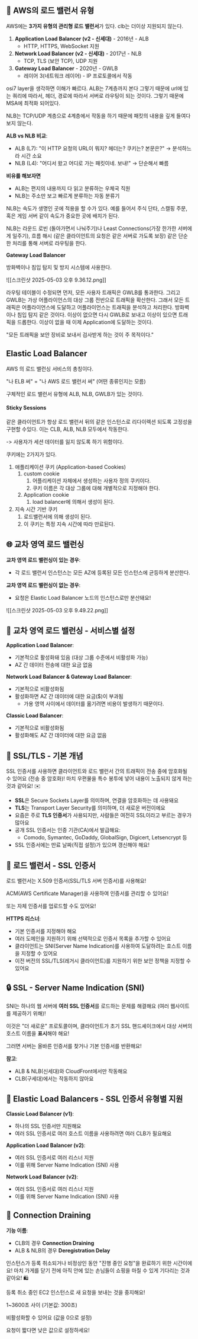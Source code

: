 
## 🌟 AWS의 로드 밸런서 유형

AWS에는 **3가지 유형의 관리형 로드 밸런서**가 있다.
clb는 더이상 지원되지 않는다.

1. **Application Load Balancer (v2 - 신세대)** - 2016년 - ALB
    - HTTP, HTTPS, WebSocket 지원
2. **Network Load Balancer (v2 - 신세대)** - 2017년 - NLB
    - TCP, TLS (보안 TCP), UDP 지원
3. **Gateway Load Balancer** - 2020년 - GWLB
    - 레이어 3(네트워크 레이어) - IP 프로토콜에서 작동


osi7 layer을 생각하면 이해가 빠르다. 
ALB는 7계층까지 본다 그렇기 때문에 
url에 있는 쿼리에 따라서, 헤더, 경로에 따라서 서버로 라우팅이 되는 것이다. 
그렇기 때문에 MSA에 최적화 되어있다.

NLB는 TCP/UDP 계층으로 4계층에서 작동을 하기 때문에 패킷의 내용을 깊게 들여다보지 않는다. 

**ALB vs NLB 비교**:

- ALB (L7): "이 HTTP 요청의 URL이 뭐지? 헤더는? 쿠키는? 본문은?" → 분석하느라 시간 소요
- NLB (L4): "어디서 왔고 어디로 가는 패킷이네. 보내!" → 단순해서 빠름

**비유를 해보자면**

- ALB는 편지의 내용까지 다 읽고 분류하는 우체국 직원
- NLB는 주소만 보고 빠르게 분류하는 자동 분류기

NLB는 속도가 생명인 곳에 적용을 할 수가 있다. 
예를 들어서 주식 단타, 스캘핑 주문, 혹은 게임 서버 같이 속도가 중요한 곳에 배치가 된다. 

NLB는 라운드 로빈 (돌아가면서 나눠주기)나 Least Connections(가장 한가한 서버에게 일주기), 흐름 해시 (같은 클라이언트의 요청은 같은 서버로 가도록 보장) 같은 단순한 처리를 통해 서버로 라우팅을 한다.

**Gateway Load Balancer** 

방화벽이나 침입 탐지 및 방지 시스템에 사용한다.

![[스크린샷 2025-05-03 오후 9.36.12.png]]

라우팅 테이블이 수정되면 먼저, 모든 사용자 트래픽은 GWLB를 통과한다. 그리고 GWLB는 가상 어플라이언스의 대상 그룹 전반으로 트래픽을 확산한다. 그래서 모든 트래픽은 어플라이언스에 도달하고 어플라이언스는 트래픽을 분석하고 처리한다. 방화벽이나 침입 탐지 같은 것이다. 이상이 없으면 다시 GWLB로 보내고 이상이 있으면 트래픽을 드롭한다. 이상이 없을 때 이제 Application에 도달하는 것이다. 

"모든 트래픽을 보안 장비로 보내서 검사받게 하는 것이 주 목적이다."

## Elastic Load Balancer 

AWS 의 로드 밸런싱 서비스의 총칭이다. 

"나 ELB 써" = "나 AWS 로드 밸런서 써" (어떤 종류인지는 모름)

구체적인 로드 밸런서 유형에 ALB, NLB, GWLB가 있는 것이다.


#### Sticky Sessions 
같은 클라이언트가 항상 로드 밸런서 뒤의 같은 인스턴스로 리다이렉션 되도록 고정성을 구현할 수있다. 
이는 CLB, ALB, NLB 모두에서 작동한다.

-> 사용자가 세션 데이터를 잃지 않도록 하기 위함이다.

쿠키에는 2가지가 있다. 
1. 애플리케이션 쿠키 (Application-based Cookies)
	1. custom cookie
		1. 어플리케이션 자체에서 생성하는 사용자 정의 쿠키이다. 
		2. 쿠키 이름은 각 대상 그룹에 대해 개별적으로 지정해야 한다. 
	2. Application cookie
		1. load balancer에 의해서 생성이 된다. 
2. 지속 시간 기반 쿠키 
	1. 로드밸런서에 의해 생성이 된다. 
	2. 이 쿠키는 특정 지속 시간에 따라 만료된다. 

## 🌐 교차 영역 로드 밸런싱

**교차 영역 로드 밸런싱이 있는 경우**:

- 각 로드 밸런서 인스턴스는 모든 AZ에 등록된 모든 인스턴스에 균등하게 분산한다.

**교차 영역 로드 밸런싱이 없는 경우**:

- 요청은 Elastic Load Balancer 노드의 인스턴스로만 분산돼요!

![[스크린샷 2025-05-03 오후 9.49.22.png]]

## 🔄 교차 영역 로드 밸런싱 - 서비스별 설정

**Application Load Balancer**:

- 기본적으로 활성화돼 있음 (대상 그룹 수준에서 비활성화 가능)
- AZ 간 데이터 전송에 대한 요금 없음

**Network Load Balancer & Gateway Load Balancer**:

- 기본적으로 비활성화됨
- 활성화하면 AZ 간 데이터에 대한 요금($)이 부과됨
	- 가용 영역 사이에서 데이터를 옮기려면 비용이 발생하기 때문이다. 

**Classic Load Balancer**:

- 기본적으로 비활성화됨
- 활성화해도 AZ 간 데이터에 대한 요금 없음

## 🔐 SSL/TLS - 기본 개념

SSL 인증서를 사용하면 클라이언트와 로드 밸런서 간의 트래픽이 전송 중에 암호화될 수 있어요 (전송 중 암호화)! 마치 우편물을 특수 봉투에 넣어 내용이 노출되지 않게 하는 것과 같아요! ✉️

- **SSL**은 Secure Sockets Layer를 의미하며, 연결을 암호화하는 데 사용돼요
- **TLS**는 Transport Layer Security를 의미하며, 더 새로운 버전이에요
- 요즘은 주로 **TLS 인증서**가 사용되지만, 사람들은 여전히 SSL이라고 부르는 경우가 많아요
- 공개 SSL 인증서는 인증 기관(CA)에서 발급해요:
    - Comodo, Symantec, GoDaddy, GlobalSign, Digicert, Letsencrypt 등
- SSL 인증서에는 만료 날짜(직접 설정)가 있으며 갱신해야 해요!

## 📜 로드 밸런서 - SSL 인증서

로드 밸런서는 X.509 인증서(SSL/TLS 서버 인증서)를 사용해요!

ACM(AWS Certificate Manager)을 사용하여 인증서를 관리할 수 있어요!

또는 자체 인증서를 업로드할 수도 있어요!

**HTTPS 리스너**:

- 기본 인증서를 지정해야 해요
- 여러 도메인을 지원하기 위해 선택적으로 인증서 목록을 추가할 수 있어요
- 클라이언트는 SNI(Server Name Indication)를 사용하여 도달하려는 호스트 이름을 지정할 수 있어요
- 이전 버전의 SSL/TLS(레거시 클라이언트)를 지원하기 위한 보안 정책을 지정할 수 있어요

## 🔒 SSL - Server Name Indication (SNI)

SNI는 하나의 웹 서버에 **여러 SSL 인증서**를 로드하는 문제를 해결해요 (여러 웹사이트를 제공하기 위해)!

이것은 "더 새로운" 프로토콜이며, 클라이언트가 초기 SSL 핸드셰이크에서 대상 서버의 호스트 이름을 **표시**해야 해요!

그러면 서버는 올바른 인증서를 찾거나 기본 인증서를 반환해요!

**참고**:

- ALB & NLB(신세대)와 CloudFront에서만 작동해요
- CLB(구세대)에서는 작동하지 않아요

## 📜 Elastic Load Balancers - SSL 인증서 유형별 지원

**Classic Load Balancer (v1)**:

- 하나의 SSL 인증서만 지원해요
- 여러 SSL 인증서로 여러 호스트 이름을 사용하려면 여러 CLB가 필요해요

**Application Load Balancer (v2)**:

- 여러 SSL 인증서로 여러 리스너 지원
- 이를 위해 Server Name Indication (SNI) 사용

**Network Load Balancer (v2)**:

- 여러 SSL 인증서로 여러 리스너 지원
- 이를 위해 Server Name Indication (SNI) 사용

## 🚪 Connection Draining

**기능 이름**:

- CLB의 경우 **Connection Draining**
- ALB & NLB의 경우 **Deregistration Delay**

인스턴스가 등록 취소되거나 비정상인 동안 "진행 중인 요청"을 완료하기 위한 시간이에요! 마치 가게를 닫기 전에 아직 안에 있는 손님들이 쇼핑을 마칠 수 있게 기다리는 것과 같아요! 🛍️

등록 취소 중인 EC2 인스턴스로 새 요청을 보내는 것을 중지해요!

1~3600초 사이 (기본값: 300초)

비활성화할 수 있어요 (값을 0으로 설정)

요청이 짧다면 낮은 값으로 설정하세요!